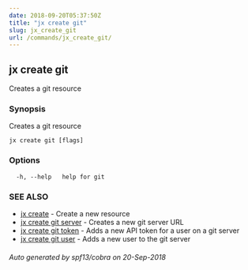 ```yaml
---
date: 2018-09-20T05:37:50Z
title: "jx create git"
slug: jx_create_git
url: /commands/jx_create_git/
---
```

## jx create git

Creates a git resource

### Synopsis

Creates a git resource

```
jx create git [flags]
```

### Options

```
  -h, --help   help for git
```

### SEE ALSO

* [jx create](/commands/jx_create/)	 - Create a new resource
* [jx create git server](/commands/jx_create_git_server/)	 - Creates a new git server URL
* [jx create git token](/commands/jx_create_git_token/)	 - Adds a new API token for a user on a git server
* [jx create git user](/commands/jx_create_git_user/)	 - Adds a new user to the git server

###### Auto generated by spf13/cobra on 20-Sep-2018
